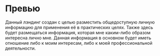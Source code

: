 # Превью

Данный лэндинг создан с целью разместить общедоступную личную информацию для применения её в практических целях.
Также здесь будет размещаться информация, которая мне каким-либо образом интересна лично мне.
Данная информация в основном будет иметь отношение либо к моим интересам, либо к моей профессиональной деятельности.